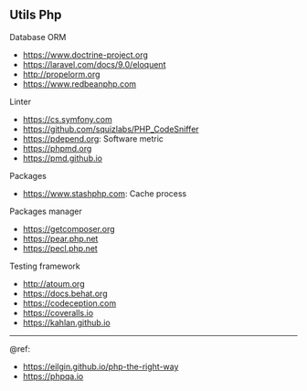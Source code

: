 ## Utils Php

Database ORM
* https://www.doctrine-project.org
* https://laravel.com/docs/9.0/eloquent
* http://propelorm.org
* https://www.redbeanphp.com

Linter
* https://cs.symfony.com
* https://github.com/squizlabs/PHP_CodeSniffer
* https://pdepend.org: Software metric
* https://phpmd.org
* https://pmd.github.io

Packages
* https://www.stashphp.com: Cache process

Packages manager
* https://getcomposer.org
* https://pear.php.net
* https://pecl.php.net

Testing framework
* http://atoum.org
* https://docs.behat.org
* https://codeception.com
* https://coveralls.io
* https://kahlan.github.io

---
@ref: 
- https://eilgin.github.io/php-the-right-way
- https://phpqa.io
